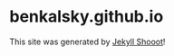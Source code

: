 # benkalsky.github.io
This site was generated by [Jekyll Shooot](https://github.com/benkalsky/jekyll-shooot)!
